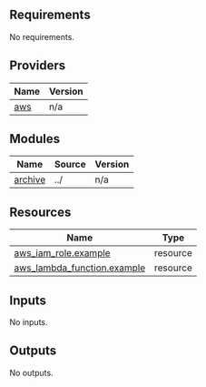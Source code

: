<!-- BEGIN_TF_DOCS -->
## Requirements

No requirements.

## Providers

| Name | Version |
|------|---------|
| <a name="provider_aws"></a> [aws](#provider\_aws) | n/a |

## Modules

| Name | Source | Version |
|------|--------|---------|
| <a name="module_archive"></a> [archive](#module\_archive) | ../ | n/a |

## Resources

| Name | Type |
|------|------|
| [aws_iam_role.example](https://registry.terraform.io/providers/hashicorp/aws/latest/docs/resources/iam_role) | resource |
| [aws_lambda_function.example](https://registry.terraform.io/providers/hashicorp/aws/latest/docs/resources/lambda_function) | resource |

## Inputs

No inputs.

## Outputs

No outputs.
<!-- END_TF_DOCS -->